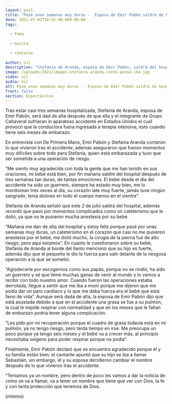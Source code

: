 ```yaml
---
layout: post
title: "Pasé unas semanas muy duras -  Esposa de Emir Pabón saldrá de hospital tras aparatoso accidente"
date: 2021-07-02T16:55:00.000-06:00
tags:
  
  - Fama
  
  - musica
  
  - cantante
  
author: nil
description: "Stefanía de Aranda, esposa de Emir Pabón, saldrá del hospital tras accidente automovilístico; agradece su bebé está bien tras accidente automovilístico. "
image: /uploads/2021/images-stefania-aranda-conto-penso-iba.jpg
video: nil
audio: nil
alt: Pasé unas semanas muy duras -  Esposa de Emir Pabón saldrá de hospital tras aparatoso accidente
front: false
section: Espectáculos
---
```


Tras estar casi tres semanas hospitalizada, Stefanía de Aranda, esposa de Emir Pabón, será dad de alta después de que ella y el integrante de Grupo Cañaveral sufrieran in aparatoso accidente en Estados Unidos el cual provocó que la conductora fuera ingresada a terapia intensiva, esto cuando tiene seis meses de embarazo. 

En entrevista con De Primera Mano, Emir Pabón y Stefanía Aranda contaron lo que vivieron tras el accidente, además aseguraron que fueron momentos muy difíciles sobre todo para Stefanía, quien está embarazada y tuvo que ser sometida a una operación de riesgo. 

“Me siento muy agradecida con toda la gente que me han tenido en sus oraciones, mi bebé está bien, por fin mañana saldré del hospital después de tres semanas tan duras, de tantas emociones. El bebé desde el día del accidente ha sido un guerrero, siempre ha estado muy bien, me lo monitorean tres veces al día, su corazón late muy fuerte, jamás tuve ningún sangrado, tenía dolores en todo el cuerpo menos en el vientre”. 

Stefanía de Aranda señaló que este 2 de julio saldrá del hospital, además recordó que pasó por momentos complicados como un cateterismo que le dolió, ya que no le pusieron mucha anestesia por su bebé. 

“Mañana me dan de alta del hospital y estoy feliz porque pasé por unas semanas muy duras, un cateterismo en el corazón que casi no me pusieron anestesia por el bebé, me dolió mucho, la cirugía de la pierna fue de alto riesgo, pero aquí estamos”.
En cuanto le cuestionaron sobre su bebé, Stefanía de Aranda al borde del llanto mencionó que su hijo es fuerte, además dijo que el pequeño le dio la fuerza para salir delante de la riesgosa operación a la que se sometió. 

“Agradecerle por escogernos como sus papás, porque no se rindió, ha sido un guerrero y sé que tiene muchas ganas de venir al mundo y lo vamos a recibir con todo nuestro amor. Cuando fueron las operaciones estaba derrotada, llegue a sentir que me iba a morir porque me dijeron que me podía dar un paro cardiaco y lo que me daba fuerza era el bebé que está lleno de vida”. 
Aunque será dada de alta, la esposa de Emir Pabón dijo que está asustada debido a que en el accidente una grasa se fue a su pulmón, la cual le impide respirar con normalidad y que en los meses que le faltan de embarazo podría tener alguna complicación. 

“Les pido por mi recuperación porque el cuadro de grasa todavía está en mi pulmón, ya no tengo riesgo, pero tarda tiempo en irse. Me preocupa un poco porque ya tengo seis meses y el bebé va a crecer más, al principio necesitaba oxígeno para poder respirar porque no podía”.

Finalmente, Emir Pabón declaró que se encuentra agradecido porque él y su familia están bien; el cantante apuntó que su hijo se iba a llamar Sebastián, sin embargo, él y su esposa decidieron cambiar el nombre después de lo que vivieron tras el accidente. 

“Teníamos ya un nombre, pero dentro de poco les vamos a dar la noticia de cómo se va a llamar, va a tener un nombre que tiene que ver con Dios, la fe y con tanta protección que tenemos de Dios.

(milenio)